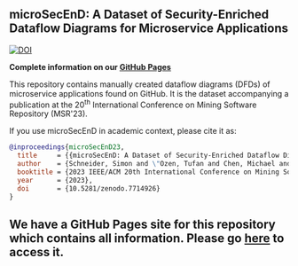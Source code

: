 ## microSecEnD: A Dataset of Security-Enriched Dataflow Diagrams for Microservice Applications

[![DOI](https://zenodo.org/badge/DOI/10.5281/zenodo.7714926.svg)](https://doi.org/10.5281/zenodo.7714926)

**Complete information on our [GitHub Pages](https://tuhh-softsec.github.io/microSecEnD)**

This repository contains manually created dataflow diagrams (DFDs) of microservice applications found on GitHub.
It is the dataset accompanying a publication at the 20<sup>th</sup> International Conference on Mining Software Repository (MSR'23).

If you use microSecEnD in academic context, please cite it as:

```bibtex
@inproceedings{microSecEnD23,
  title     = {{microSecEnD: A Dataset of Security-Enriched Dataflow Diagrams for Microservice Applications}},  
  author    = {Schneider, Simon and \"Ozen, Tufan and Chen, Michael and Scandariato, Riccardo},  
  booktitle = {2023 IEEE/ACM 20th International Conference on Mining Software Repositories (MSR)},   
  year      = {2023},
  doi       = {10.5281/zenodo.7714926}
}
```

## We have a GitHub Pages site for this repository which contains all information. Please go [here](https://tuhh-softsec.github.io/microSecEnD) to access it.
